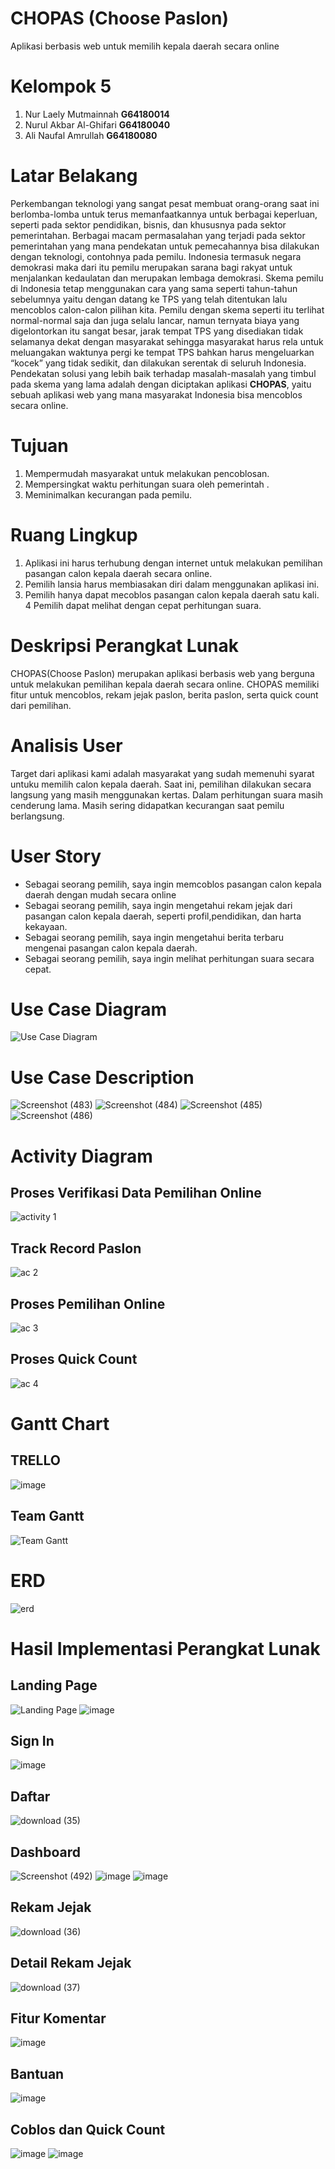 # CHOPAS (Choose Paslon)
Aplikasi berbasis web untuk memilih kepala daerah secara online
# Kelompok 5
  1. Nur Laely Mutmainnah   **G64180014**
  2. Nurul Akbar Al-Ghifari **G64180040**
  3. Ali Naufal Amrullah    **G64180080**
# Latar Belakang
Perkembangan teknologi yang sangat pesat membuat orang-orang saat ini berlomba-lomba untuk terus memanfaatkannya untuk berbagai keperluan, seperti pada sektor pendidikan, bisnis, dan khususnya pada sektor pemerintahan. Berbagai macam permasalahan yang terjadi pada sektor pemerintahan yang mana pendekatan untuk pemecahannya bisa dilakukan dengan teknologi, contohnya pada pemilu. Indonesia termasuk negara demokrasi maka dari itu pemilu merupakan sarana bagi rakyat untuk menjalankan kedaulatan dan merupakan lembaga demokrasi. Skema pemilu di Indonesia tetap menggunakan cara yang sama seperti tahun-tahun sebelumnya yaitu dengan datang ke TPS yang telah ditentukan lalu mencoblos calon-calon pilihan kita. Pemilu dengan skema seperti itu terlihat normal-normal saja dan juga selalu lancar, namun ternyata biaya yang digelontorkan itu sangat besar, jarak tempat TPS yang disediakan tidak selamanya dekat dengan masyarakat sehingga masyarakat harus rela untuk meluangakan waktunya pergi ke tempat TPS bahkan harus mengeluarkan “kocek” yang tidak sedikit,  dan dilakukan serentak di seluruh Indonesia. Pendekatan solusi yang lebih baik terhadap masalah-masalah yang timbul pada skema yang lama adalah dengan diciptakan aplikasi **CHOPAS**, yaitu sebuah aplikasi web yang mana masyarakat Indonesia bisa mencoblos secara online.
# Tujuan
1.	Mempermudah masyarakat untuk melakukan pencoblosan.
2.	Mempersingkat waktu perhitungan suara oleh pemerintah .
3.	Meminimalkan kecurangan pada pemilu.
# Ruang Lingkup
1. Aplikasi ini harus terhubung dengan internet untuk melakukan pemilihan pasangan calon kepala daerah secara online.
2. Pemilih lansia harus membiasakan diri dalam menggunakan aplikasi ini.
3. Pemilih hanya dapat mecoblos pasangan calon kepala daerah satu kali. 
4  Pemilih dapat melihat dengan cepat perhitungan suara.
# Deskripsi Perangkat Lunak
CHOPAS(Choose Paslon) merupakan aplikasi berbasis web yang berguna untuk melakukan  pemilihan kepala daerah secara online. CHOPAS memiliki fitur untuk mencoblos, rekam jejak paslon, berita paslon, serta quick count dari pemilihan.
# Analisis User
Target dari aplikasi kami adalah masyarakat yang sudah memenuhi syarat untuku memilih calon kepala daerah. Saat ini, pemilihan dilakukan secara langsung yang masih menggunakan kertas. Dalam perhitungan suara masih cenderung lama. Masih sering didapatkan kecurangan saat pemilu berlangsung.
# User Story
- Sebagai seorang pemilih, saya ingin memcoblos pasangan calon kepala daerah dengan mudah secara online
- Sebagai seorang pemilih, saya ingin mengetahui rekam jejak dari pasangan calon kepala daerah, seperti profil,pendidikan, dan harta kekayaan.
- Sebagai seorang pemilih, saya ingin mengetahui berita terbaru mengenai pasangan calon kepala daerah.
- Sebagai seorang pemilih, saya ingin melihat perhitungan suara secara cepat.


# Use Case Diagram
![Use Case Diagram](https://user-images.githubusercontent.com/48080443/82125479-644d4a00-97d0-11ea-8b75-72dba25ca488.png)

# Use Case Description 
![Screenshot (483)](https://user-images.githubusercontent.com/48080443/82151608-7984b000-9886-11ea-8469-2e659314468b.png)
![Screenshot (484)](https://user-images.githubusercontent.com/48080443/82151625-97521500-9886-11ea-936a-a959055f0c3c.png)
![Screenshot (485)](https://user-images.githubusercontent.com/48080443/82151664-bf417880-9886-11ea-8a4b-7e9bc9ca5cf4.png)
![Screenshot (486)](https://user-images.githubusercontent.com/48080443/82151672-ca94a400-9886-11ea-9f2e-75f613990f49.png)

# Activity Diagram
## Proses Verifikasi Data Pemilihan Online
![activity 1](https://user-images.githubusercontent.com/48080443/82125507-9068cb00-97d0-11ea-93af-d71289af0638.jpg)
## Track Record Paslon
![ac 2](https://user-images.githubusercontent.com/48080443/82125512-9ced2380-97d0-11ea-94fe-487e139237f1.jpg)
## Proses Pemilihan Online
![ac 3](https://user-images.githubusercontent.com/48080443/82125529-b42c1100-97d0-11ea-978f-82621b70f174.jpg)
## Proses Quick Count
![ac 4](https://user-images.githubusercontent.com/48080443/82125531-b7bf9800-97d0-11ea-900a-e681d8887cc2.jpg)

# Gantt Chart
## TRELLO
![image](https://user-images.githubusercontent.com/48080443/82117376-bd4dbb80-9799-11ea-94d7-fc3829b4b669.png)
## Team Gantt
![Team Gantt](https://user-images.githubusercontent.com/48080443/82117761-a492d500-979c-11ea-90e3-e7c698111b1e.png)
# ERD
![erd](https://user-images.githubusercontent.com/48080443/82125449-3536d880-97d0-11ea-906e-0b44fa480a64.png)
# Hasil Implementasi Perangkat Lunak
## Landing Page
![Landing Page](https://user-images.githubusercontent.com/48080443/82151772-835ae300-9887-11ea-896b-208a208a6d78.png)
![image](https://user-images.githubusercontent.com/48080443/82151783-91a8ff00-9887-11ea-9664-ddd81893d42f.png)
## Sign In
![image](https://user-images.githubusercontent.com/48080443/82151837-d2a11380-9887-11ea-9e7a-bc5d645f89e0.png)
## Daftar
![download (35)](https://user-images.githubusercontent.com/48080443/82151872-02501b80-9888-11ea-8df8-45f1606d0a86.png)
## Dashboard
![Screenshot (492)](https://user-images.githubusercontent.com/48080443/82151923-5529d300-9888-11ea-8774-bc3ca9536b1c.png)
![image](https://user-images.githubusercontent.com/48080443/82151942-77bbec00-9888-11ea-84a0-327ee60f21f1.png)
![image](https://user-images.githubusercontent.com/48080443/82151956-84d8db00-9888-11ea-8a4b-e8f72a500a9a.png)
## Rekam Jejak
![download (36)](https://user-images.githubusercontent.com/48080443/82151979-a20da980-9888-11ea-8089-62a6ff4ee4c5.png)
## Detail Rekam Jejak
![download (37)](https://user-images.githubusercontent.com/48080443/82151999-c4072c00-9888-11ea-9fac-9679c796080f.png)
## Fitur Komentar
![image](https://user-images.githubusercontent.com/48080443/82152027-e7ca7200-9888-11ea-95ed-122505debb50.png)
## Bantuan
![image](https://user-images.githubusercontent.com/48080443/82152056-0597d700-9889-11ea-9beb-c408e3d713fb.png)
## Coblos dan Quick Count
![image](https://user-images.githubusercontent.com/48080443/82152167-adada000-9889-11ea-84e7-a59cf1d51d29.png)
![image](https://user-images.githubusercontent.com/48080443/82152155-9c649380-9889-11ea-84e2-e2996ea99734.png)
